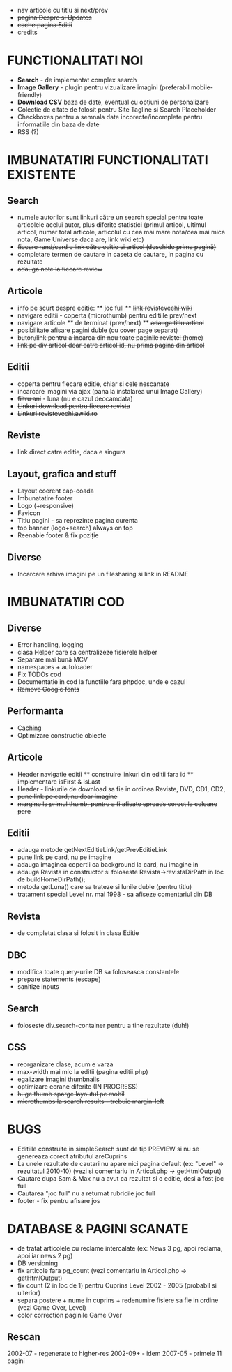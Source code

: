 * nav articole cu titlu si next/prev
* ~~pagina Despre si Updates~~
* ~~cache pagina Editii~~
* credits


FUNCTIONALITATI NOI
======================================
* **Search** - de implementat complex search
* **Image Gallery** - plugin pentru vizualizare imagini (preferabil mobile-friendly)
* **Download CSV** baza de date, eventual cu opţiuni de personalizare
* Colectie de citate de folosit pentru Site Tagline si Search Placeholder
* Checkboxes pentru a semnala date incorecte/incomplete pentru informatiile din baza de date
* RSS (?)


IMBUNATATIRI FUNCTIONALITATI EXISTENTE
======================================

Search
------------------
* numele autorilor sunt linkuri către un search special pentru toate articolele acelui autor, plus diferite statistici (primul articol, ultimul articol, numar total articole, articolul cu cea mai mare nota/cea mai mica nota, Game Universe daca are, link wiki etc) 
* ~~fiecare rand/card e link către editie si articol (deschide prima pagină)~~
* completare termen de cautare in caseta de cautare, in pagina cu rezultate
* ~~adauga note la fiecare review~~

Articole
------------------
* info pe scurt despre editie:
  ** joc full
  ** ~~link revistevechi wiki~~
* navigare editii - coperta (microthumb) pentru editiile prev/next
* navigare articole
  ** de terminat (prev/next)
  ** ~~adauga titlu articol~~
* posibilitate afisare pagini duble (cu cover page separat)
* ~~buton/link pentru a incarca din nou toate paginile revistei (home)~~
* ~~link pe div articol doar catre articol id, nu prima pagina din articol~~

Editii
------------------
* coperta pentru fiecare editie, chiar si cele nescanate
* incarcare imagini via ajax (pana la instalarea unui Image Gallery)
* ~~filtru ani~~ - luna (nu e cazul deocamdata)
* ~~Linkuri download pentru fiecare revista~~
* ~~Linkuri revistevechi.awiki.ro~~

Reviste
-------
* link direct catre editie, daca e singura

Layout, grafica and stuff
-------------------------
* Layout coerent cap-coada
* Imbunatatire footer
* Logo (+responsive)
* Favicon
* Titlu pagini - sa reprezinte pagina curenta
* top banner (logo+search) always on top
* Reenable footer & fix poziție

Diverse
------------------
* Incarcare arhiva imagini pe un filesharing si link in README


IMBUNATATIRI COD
================================================

Diverse
------------------
* Error handling, logging
* clasa Helper care sa centralizeze fisierele helper
* Separare mai bună MCV
* namespaces + autoloader
* Fix TODOs cod
* Documentatie in cod la functiile fara phpdoc, unde e cazul
* ~~Remove Google fonts~~

Performanta
-----------
* Caching
* Optimizare constructie obiecte

Articole
------------------
* Header navigatie editii
  ** construire linkuri din editii fara id
  ** implementare isFirst & isLast
* Header - linkurile de download sa fie in ordinea Reviste, DVD, CD1, CD2, 
* ~~pune link pe card, nu doar imagine~~
* ~~margine la primul thumb, pentru a fi afisate spreads corect la coloane pare~~

Editii
------------
* adauga metode getNextEditieLink/getPrevEditieLink
* pune link pe card, nu pe imagine
* adauga imaginea copertii ca background la card, nu imagine in <div>
* adauga Revista in constructor si foloseste Revista->revistaDirPath
  in loc de buildHomeDirPath();
* metoda getLuna() care sa trateze si lunile duble (pentru titlu)
* tratament special Level nr. mai 1998 - sa afiseze comentariul din DB

Revista
-------
* de completat clasa si folosit in clasa Editie

DBC
------------------
* modifica toate query-urile DB sa foloseasca constantele
* prepare statements (escape)
* sanitize inputs

Search
------------------
* foloseste div.search-container pentru a tine rezultate (duh!)

CSS
------------------
* reorganizare clase, acum e varza
* max-width mai mic la editii (pagina editii.php)
* egalizare imagini thumbnails
* optimizare ecrane diferite (IN PROGRESS)
* ~~huge thumb sparge layoutul pe mobil~~
* ~~microthumbs la search results - trebuie margin-left~~


BUGS
======================================
* Editiile construite in simpleSearch sunt de tip PREVIEW si nu se genereaza corect atributul areCuprins
* La unele rezultate de cautari nu apare nici pagina default (ex: "Level" -> rezultatul 2010-10)
(vezi si comentariu in Articol.php -> getHtmlOutput)
* Cautare dupa Sam & Max nu a avut ca rezultat si o editie, desi a fost joc full
* Cautarea "joc full" nu a returnat rubricile joc full 
* footer - fix pentru afisare jos


DATABASE & PAGINI SCANATE
=========================
* de tratat articolele cu reclame intercalate (ex: News 3 pg, apoi reclama, apoi iar news 2 pg)
* DB versioning
* fix articole fara pg_count (vezi comentariu in Articol.php -> getHtmlOutput)
* fix count (2 in loc de 1) pentru Cuprins Level 2002 - 2005 (probabil si ulterior)
* separa postere + nume in cuprins + redenumire fisiere sa fie in ordine (vezi Game Over, Level)
* color correction paginile Game Over

Rescan
------------------
2002-07 - regenerate to higher-res
2002-09+ - idem
2007-05 - primele 11 pagini